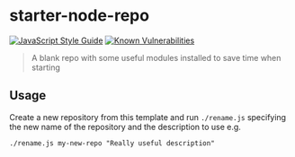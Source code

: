 # starter-node-repo

[![JavaScript Style Guide](https://img.shields.io/badge/code_style-standard-brightgreen.svg)](https://standardjs.com)
[![Known Vulnerabilities](https://snyk.io/test/github/st3v3nhunt/starter-node-repo/badge.svg)](https://snyk.io/test/github/st3v3nhunt/starter-node-repo)

> A blank repo with some useful modules installed to save time when starting

## Usage

Create a new repository from this template and run `./rename.js` specifying the
new name of the repository and the description to use e.g.

```shell
./rename.js my-new-repo "Really useful description"
```
